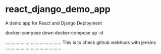 # react_django_demo_app
A demo app for React and Django Deployment

docker-compose down
docker-compose up -d

............................................
This is to check github webhook with jenkins
............................................
